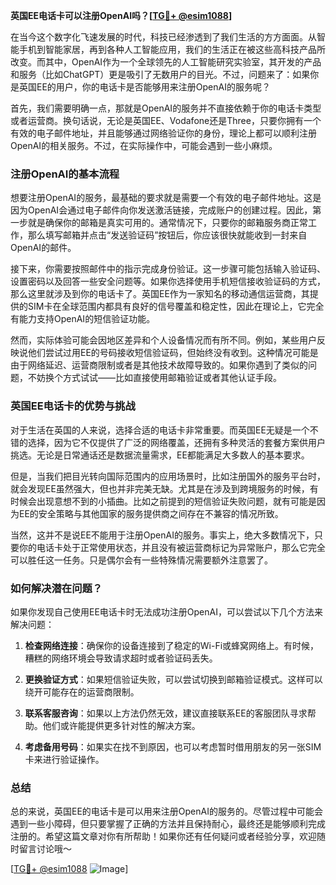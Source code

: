 **英国EE电话卡可以注册OpenAI吗？[[TG💪+ @esim1088](https://t.me/s/esim1088)]**

在当今这个数字化飞速发展的时代，科技已经渗透到了我们生活的方方面面。从智能手机到智能家居，再到各种人工智能应用，我们的生活正在被这些高科技产品所改变。而其中，OpenAI作为一个全球领先的人工智能研究实验室，其开发的产品和服务（比如ChatGPT）更是吸引了无数用户的目光。不过，问题来了：如果你是英国EE的用户，你的电话卡是否能够用来注册OpenAI的服务呢？

首先，我们需要明确一点，那就是OpenAI的服务并不直接依赖于你的电话卡类型或者运营商。换句话说，无论是英国EE、Vodafone还是Three，只要你拥有一个有效的电子邮件地址，并且能够通过网络验证你的身份，理论上都可以顺利注册OpenAI的相关服务。不过，在实际操作中，可能会遇到一些小麻烦。

### 注册OpenAI的基本流程

想要注册OpenAI的服务，最基础的要求就是需要一个有效的电子邮件地址。这是因为OpenAI会通过电子邮件向你发送激活链接，完成账户的创建过程。因此，第一步就是确保你的邮箱是真实可用的。通常情况下，只要你的邮箱服务商正常工作，那么填写邮箱并点击“发送验证码”按钮后，你应该很快就能收到一封来自OpenAI的邮件。

接下来，你需要按照邮件中的指示完成身份验证。这一步骤可能包括输入验证码、设置密码以及回答一些安全问题等。如果你选择使用手机短信接收验证码的方式，那么这里就涉及到你的电话卡了。英国EE作为一家知名的移动通信运营商，其提供的SIM卡在全球范围内都具有良好的信号覆盖和稳定性，因此在理论上，它完全有能力支持OpenAI的短信验证功能。

然而，实际体验可能会因地区差异和个人设备情况而有所不同。例如，某些用户反映说他们尝试过用EE的号码接收短信验证码，但始终没有收到。这种情况可能是由于网络延迟、运营商限制或者是其他技术故障导致的。如果你遇到了类似的问题，不妨换个方式试试——比如直接使用邮箱验证或者其他认证手段。

### 英国EE电话卡的优势与挑战

对于生活在英国的人来说，选择合适的电话卡非常重要。而英国EE无疑是一个不错的选择，因为它不仅提供了广泛的网络覆盖，还拥有多种灵活的套餐方案供用户挑选。无论是日常通话还是数据流量需求，EE都能满足大多数人的基本要求。

但是，当我们把目光转向国际范围内的应用场景时，比如注册国外的服务平台时，就会发现EE虽然强大，但也并非完美无缺。尤其是在涉及到跨境服务的时候，有时候会出现意想不到的小插曲。比如之前提到的短信验证失败问题，就有可能是因为EE的安全策略与其他国家的服务提供商之间存在不兼容的情况所致。

当然，这并不是说EE不能用于注册OpenAI的服务。事实上，绝大多数情况下，只要你的电话卡处于正常使用状态，并且没有被运营商标记为异常账户，那么它完全可以胜任这一任务。只是偶尔会有一些特殊情况需要额外注意罢了。

### 如何解决潜在问题？

如果你发现自己使用EE电话卡时无法成功注册OpenAI，可以尝试以下几个方法来解决问题：

1. **检查网络连接**：确保你的设备连接到了稳定的Wi-Fi或蜂窝网络上。有时候，糟糕的网络环境会导致请求超时或者验证码丢失。
   
2. **更换验证方式**：如果短信验证失败，可以尝试切换到邮箱验证模式。这样可以绕开可能存在的运营商限制。

3. **联系客服咨询**：如果以上方法仍然无效，建议直接联系EE的客服团队寻求帮助。他们或许能提供更多针对性的解决方案。

4. **考虑备用号码**：如果实在找不到原因，也可以考虑暂时借用朋友的另一张SIM卡来进行验证操作。

### 总结

总的来说，英国EE的电话卡是可以用来注册OpenAI的服务的。尽管过程中可能会遇到一些小障碍，但只要掌握了正确的方法并且保持耐心，最终还是能够顺利完成注册的。希望这篇文章对你有所帮助！如果你还有任何疑问或者经验分享，欢迎随时留言讨论哦～ 

[[TG💪+ @esim1088](https://t.me/s/esim1088) ![Image](https://i.postimg.cc/4NQfJmqS/Snipaste-2025-05-13-00-14-12.png)]